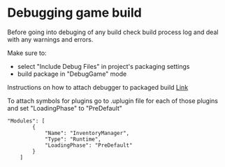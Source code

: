 # Debugging game build
Before going into debuging of any build check build process log and deal with any warnings and errors.

Make sure to:
- select "Include Debug Files" in project's packaging settings
- build package in "DebugGame" mode

Instructions on how to attach debugger to packaged build
[Link](https://unrealcommunity.wiki/debugging-a-packaged-build-o9c2ta8f)

To attach symbols for plugins go to .uplugin file for each of those plugins and set "LoadingPhase" to "PreDefault"
```
"Modules": [
		{
			"Name": "InventoryManager",
			"Type": "Runtime",
			"LoadingPhase": "PreDefault"
		}
	]
```
